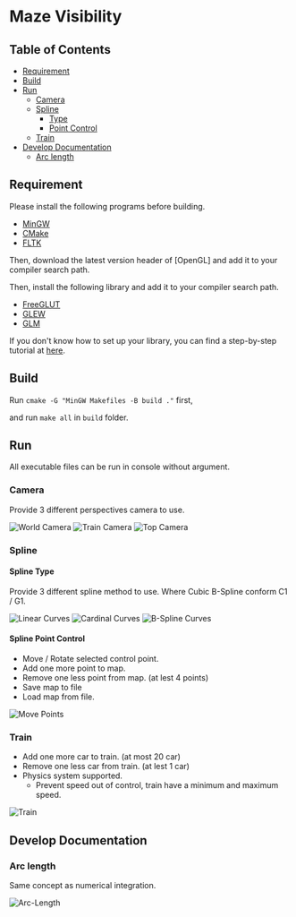 # Maze Visibility

## Table of Contents

* [Requirement](#requirement)
* [Build](#build)
* [Run](#run)
	- [Camera](#camera)
	- [Spline](#spline)
		+ [Type](#spline-type)
		+ [Point Control](#spline-point-control)
	- [Train](#train)
* [Develop Documentation](#develop-documentation)
	- [Arc length](#arc-length)

## Requirement

Please install the following programs before building. 

* [MinGW]
* [CMake]
* [FLTK]

Then, download the latest version header of [OpenGL] and add it to your compiler search path.

Then, install the following library and add it to your compiler search path.

* [FreeGLUT]
* [GLEW]
* [GLM]

If you don't know how to set up your library, you can find a step-by-step tutorial at [here](https://medium.com/@bhargav.chippada/how-to-setup-opengl-on-mingw-w64-in-windows-10-64-bits-b77f350cea7e
).

[MinGW]: https://osdn.net/projects/mingw/
[CMake]: https://cmake.org/
[FLTK]: https://www.fltk.org/
[FreeGLUT]: http://freeglut.sourceforge.net/
[GLEW]: http://glew.sourceforge.net/
[GLM]: http://glm.g-truc.net


## Build

Run `cmake -G "MinGW Makefiles -B build ."` first,

and run `make all` in `build` folder.


## Run

All executable files can be run in console without argument.

### Camera

Provide 3 different perspectives camera to use.

![World Camera](./assets/WorldCamView.png)
![Train Camera](./assets/TrainCamView.png)
![Top Camera](./assets/TopCamView.png)

### Spline
#### Spline Type

Provide 3 different spline method to use.
Where Cubic B-Spline conform C1 / G1.

![Linear Curves](./assets/Linear-Curves.png)
![Cardinal Curves](./assets/Cardinal-Curves.png)
![B-Spline Curves](./assets/B-Spline-Curves.png)

#### Spline Point Control

* Move / Rotate selected control point.
* Add one more point to map.
* Remove one less point from map. (at lest 4 points)
* Save map to file
* Load map from file.

![Move Points](./assets/Move-Points.png)

### Train

* Add one more car to train. (at most 20 car)
* Remove one less car from train. (at lest 1 car)
* Physics system supported.
	- Prevent speed out of control, train have a minimum and maximum speed.

![Train](./assets/Train.png)

## Develop Documentation
### Arc length

Same concept as numerical integration.

![Arc-Length](./assets/Arc-Length.png)
